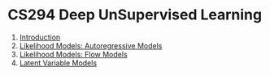# CS294 Deep UnSupervised Learning
1. [Introduction](./Introduction/index.md)
2. [Likelihood Models: Autoregressive Models](./Likelihood%20Models:%20Autoregressive%20Models/index.md)
3. [Likelihood Models: Flow Models](./Likelihood%20Models:%20Flow%20Models/index.md)
4. [Latent Variable Models](./Latent%20Variable%20Models/index.md)
